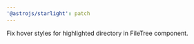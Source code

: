 ```yaml
---
'@astrojs/starlight': patch
---
```


Fix hover styles for highlighted directory in FileTree component.
